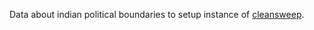 
Data about indian political boundaries to setup instance of [cleansweep](https://github.com/anandology/cleansweep).

